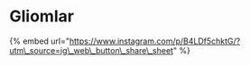 # Gliomlar

{% embed url="https://www.instagram.com/p/B4LDf5chktG/?utm\_source=ig\_web\_button\_share\_sheet" %}




